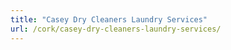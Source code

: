 ```yaml
---
title: "Casey Dry Cleaners Laundry Services"
url: /cork/casey-dry-cleaners-laundry-services/
---
```

